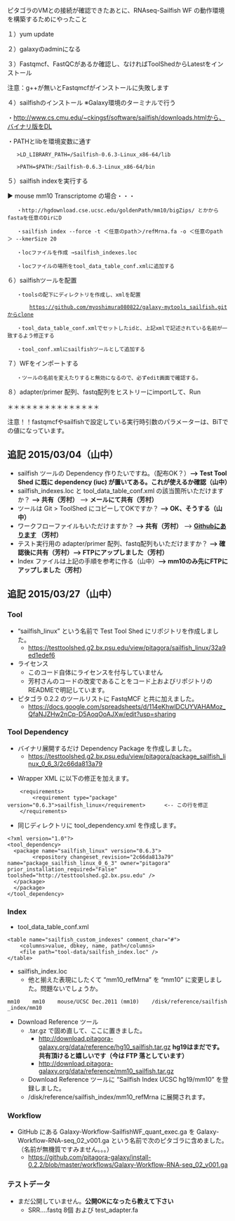 
ピタゴラのVMとの接続が確認できたあとに、RNAseq-Sailfish WF の動作環境を構築するためにやったこと

１）yum update

２）galaxyのadminになる

３）Fastqmcf、FastQCがあるか確認し、なければToolShedからLatestをインストール

注意：g++が無いとFastqmcfがインストールに失敗します

４）sailfishのインストール ※Galaxy環境のターミナルで行う

・http://www.cs.cmu.edu/~ckingsf/software/sailfish/downloads.htmlから、バイナリ版をDL

・PATHとlibを環境変数に通す

`   >LD_LIBRARY_PATH=`<install Dir>`/Sailfish-0.6.3-Linux_x86-64/lib `

`   >PATH=$PATH:`<install Dir>`/Sailfish-0.6.3-Linux_x86-64/bin `

５）sailfish indexを実行する

▶ mouse mm10 Transcriptome の場合・・・

`   ・http://hgdownload.cse.ucsc.edu/goldenPath/mm10/bigZips/ とかからfastaを任意のDirにD`

`   ・sailfish index --force -t ＜任意のpath＞/refMrna.fa -o ＜任意のpath＞ --kmerSize 20`

`   ・locファイルを作成 →sailfish_indexes.loc`

`   ・locファイルの場所をtool_data_table_conf.xmlに追加する`

６）sailfishツールを配置

`   ・toolsの配下にディレクトリを作成し、xmlを配置`

`       `[`https://github.com/myoshimura080822/galaxy-mytools_sailfish.gitからclone`](https://github.com/myoshimura080822/galaxy-mytools_sailfish.gitからclone)

`   ・tool_data_table_conf.xmlでセットしたidと、上記xmlで記述されている名前が一致するよう修正する`

`   ・tool_conf.xmlにsailfishツールとして追加する`

７）WFをインポートする

`   ・ツールの名前を変えたりすると無効になるので、必ずedit画面で確認する。`

８）adapter/primer 配列、fastq配列をヒストリーにimportして、Run

＊＊＊＊＊＊＊＊＊＊＊＊＊＊＊

注意！！fastqmcfやsailfishで設定している実行時引数のパラメーターは、BiTでの値になっています。

追記 2015/03/04（山中）
-----------------------

-   sailfish ツールの Dependency 作りたいですね。（配布OK？）**--&gt; Test Tool Shed に既に dependency (iuc) が置いてある。これが使えるか確認（山中）**
-   sailfish_indexes.loc と tool_data_table_conf.xml の該当箇所いただけますか？ **--&gt; 共有（芳村）** --&gt; **メールにて共有（芳村）**
-   ツールは Git &gt; ToolShed にコピーしてOKですか？ **--&gt; OK、そうする（山中）**
-   ワークフローファイルもいただけますか？ **--&gt; 共有（芳村）** --&gt; **[Githubにあります](https://github.com/myoshimura080822/galaxy-mytools_sailfish/tree/master/workflow) （芳村）**
-   テスト実行用の adapter/primer 配列、fastq配列もいただけますか？ **--&gt; 確認後に共有（芳村）--&gt; FTPにアップしました（芳村）**
-   Index ファイルは上記の手順を参考に作る（山中）**--&gt; mm10のみ先にFTPにアップしました（芳村）**

追記 2015/03/27（山中）
-----------------------

### Tool

-   “sailfish_linux” という名前で Test Tool Shed にリポジトリを作成しました。
    -   <https://testtoolshed.g2.bx.psu.edu/view/pitagora/sailfish_linux/32a9ed1edef6>
-   ライセンス
    -   このコード自体にライセンスを付与していません
    -   芳村さんのコードの改変であることをコード上およびリポジトリのREADMEで明記しています。
-   ピタゴラ 0.2.2 のツールリストに FastqMCF と共に加えました。
    -   <https://docs.google.com/spreadsheets/d/114eKhwlDCUYVAHAMoz_QfaNJZHw2nCp-D5AoqOoAJXw/edit?usp=sharing>

### Tool Dependency

-   バイナリ展開するだけ Dependency Package を作成しました。
    -   <https://testtoolshed.g2.bx.psu.edu/view/pitagora/package_sailfish_linux_0_6_3/2c66da813a79>

<!-- -->

-   Wrapper XML に以下の修正を加えます。

<!-- -->

        <requirements>
            <requirement type="package" version="0.6.3">sailfish_linux</requirement>      <-- この行を修正
        </requirements>

-   同じディレクトリに tool_dependency.xml を作成します。

<!-- -->

    <?xml version="1.0"?>
    <tool_dependency>
      <package name="sailfish_linux" version="0.6.3">
            <repository changeset_revision="2c66da813a79" name="package_sailfish_linux_0_6_3" owner="pitagora" prior_installation_required="False" toolshed="http://testtoolshed.g2.bx.psu.edu" />
      </package>
      </package>
    </tool_dependency>

### Index

-   tool_data_table_conf.xml

<!-- -->

    <table name="sailfish_custom_indexes" comment_char="#">
        <columns>value, dbkey, name, path</columns>
        <file path="tool-data/sailfish_index.loc" />
    </table>

-   sailfish_index.loc
    -   他と揃えた表現にしたくて “mm10_refMrna” を “mm10” に変更しました。問題ないでしょうか。

`mm10    mm10    mouse/UCSC Dec.2011 (mm10)    /disk/reference/sailfish_index/mm10`

-   Download Reference ツール
    -   .tar.gz で固め直して、ここに置きました。
        -   <http://download.pitagora-galaxy.org/data/reference/hg10_sailfish.tar.gz> **hg19はまだです。共有頂けると嬉しいです（今は FTP 落としています）**
        -   <http://download.pitagora-galaxy.org/data/reference/mm10_sailfish.tar.gz>
    -   Download Reference ツールに “Sailfish Index UCSC hg19/mm10” を登録しました。
    -   /disk/reference/sailfish_index/mm10_refMrna に展開されます。

### Workflow

-   GitHub にある Galaxy-Workflow-SailfishWF_quant_exec.ga を Galaxy-Workflow-RNA-seq_02_v001.ga という名前で次のピタゴラに含めました。（名前が無機質ですみません。。。）
    -   <https://github.com/pitagora-galaxy/install-0.2.2/blob/master/workflows/Galaxy-Workflow-RNA-seq_02_v001.ga>

### テストデータ

-   まだ公開していません。**公開OKになったら教えて下さい**
    -   SRR....fastq 8個 および test_adapter.fa
